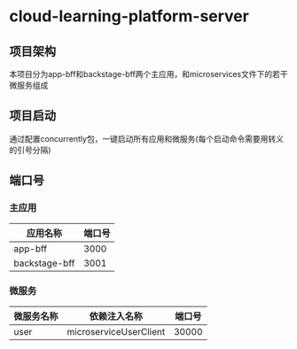 # cloud-learning-platform-server

## 项目架构

本项目分为app-bff和backstage-bff两个主应用，和microservices文件下的若干微服务组成

## 项目启动

通过配置concurrently包，一键启动所有应用和微服务(每个启动命令需要用转义的引号分隔)

## 端口号

### 主应用

| 应用名称      | 端口号 |
| ------------- | ------ |
| app-bff       | 3000   |
| backstage-bff | 3001   |

### 微服务

| 微服务名称 | 依赖注入名称           | 端口号 |
| ---------- | ---------------------- |---|
| user       | microserviceUserClient | 30000  |
